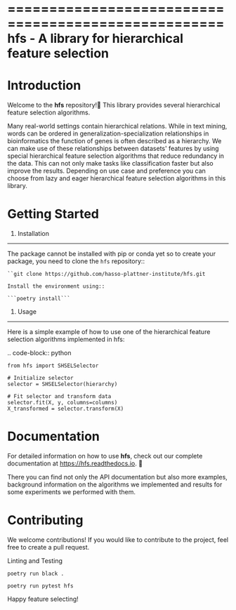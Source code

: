 ====================================================
hfs - A library for hierarchical feature selection
====================================================

Introduction
=============

Welcome to the **hfs** repository!👋 
This library provides several hierarchical feature selection algorithms.

Many real-world settings contain hierarchical relations. While in text mining, words can be ordered in generalization-specialization relationships in bioinformatics the function of genes is often described as a hierarchy. We can make use of these relationships between datasets' features by using special hierarchical feature selection algorithms that reduce redundancy in the data. This can not only make tasks like classification faster but also improve the results. Depending on use case and preference you can choose from lazy and eager hierarchical feature selection algorithms in this library.

Getting Started
===================================================

1. Installation
-------------------------------------

The package cannot be installed with pip or conda yet so to create your package, you need to clone the ``hfs`` repository::

    ``git clone https://github.com/hasso-plattner-institute/hfs.git

    Install the environment using::

    ```poetry install```

1. Usage
-------------------------------------------
Here is a simple example of how to use one of the hierarchical feature selection algorithms implemented in hfs:

.. code-block:: python

    from hfs import SHSELSelector
    
    # Initialize selector
    selector = SHSELSelector(hierarchy)

    # Fit selector and transform data
    selector.fit(X, y, columns=columns)
    X_transformed = selector.transform(X)

Documentation
=============

For detailed information on how to use **hfs**, check out our complete documentation at https://hfs.readthedocs.io. 📖

There you can find not only the API documentation but also more examples, background information on the algorithms we implemented and results for some experiments we performed with them.

Contributing
============

We welcome contributions! If you would like to contribute to the project, 
feel free to create a pull request.

Linting and Testing
```
poetry run black .
```

```
poetry run pytest hfs
```
Happy feature selecting!
